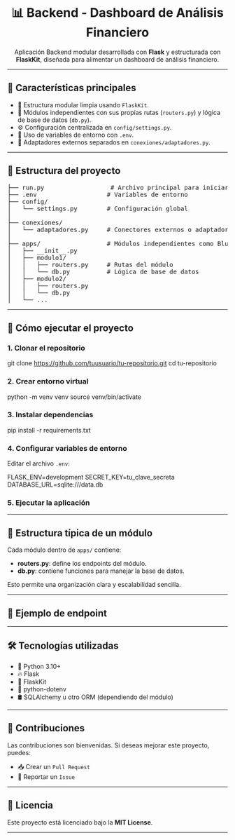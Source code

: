 <h1 align="center">📊 Backend - Dashboard de Análisis Financiero</h1>

<p align="center">
  Aplicación Backend modular desarrollada con <b>Flask</b> y estructurada con <b>FlaskKit</b>, diseñada para alimentar un dashboard de análisis financiero.
</p>

<hr/>

<h2>🚀 Características principales</h2>

<ul>
  <li>🔁 Estructura modular limpia usando <code>FlaskKit</code>.</li>
  <li>🧩 Módulos independientes con sus propias rutas (<code>routers.py</code>) y lógica de base de datos (<code>db.py</code>).</li>
  <li>⚙️ Configuración centralizada en <code>config/settings.py</code>.</li>
  <li>🔐 Uso de variables de entorno con <code>.env</code>.</li>
  <li>🔌 Adaptadores externos separados en <code>conexiones/adaptadores.py</code>.</li>
</ul>

<hr/>

<h2>📁 Estructura del proyecto</h2>

<pre>
├── run.py                  # Archivo principal para iniciar la app
├── .env                   # Variables de entorno
├── config/
│   └── settings.py        # Configuración global
│
├── conexiones/
│   └── adaptadores.py     # Conectores externos o adaptadores
│
├── apps/                  # Módulos independientes como Blueprints
│   ├── __init__.py
│   ├── modulo1/
│   │   ├── routers.py     # Rutas del módulo
│   │   └── db.py          # Lógica de base de datos
│   ├── modulo2/
│   │   ├── routers.py
│   │   └── db.py
│   └── ...
</pre>

<hr/>

<h2>🧪 Cómo ejecutar el proyecto</h2>

<h3>1. Clonar el repositorio</h3>


git clone https://github.com/tuusuario/tu-repositorio.git
cd tu-repositorio

<h3>2. Crear entorno virtual</h3>
python -m venv venv
source venv/bin/activate

<h3>3. Instalar dependencias</h3>
pip install -r requirements.txt

<h3>4. Configurar variables de entorno</h3>
Editar el archivo <code>.env</code>:

FLASK_ENV=development
SECRET_KEY=tu_clave_secreta
DATABASE_URL=sqlite:///data.db


<h3>5. Ejecutar la aplicación</h3>

<hr/> <h2>🧱 Estructura típica de un módulo</h2>
Cada módulo dentro de <code>apps/</code> contiene:

<ul> <li><b>routers.py</b>: define los endpoints del módulo.</li> <li><b>db.py</b>: contiene funciones para manejar la base de datos.</li> </ul>
Esto permite una organización clara y escalabilidad sencilla.

<hr/> <h2>📂 Ejemplo de endpoint</h2>

<hr/> <h2>🛠️ Tecnologías utilizadas</h2> <ul> <li>🐍 Python 3.10+</li> <li>🔥 Flask</li> <li>🧰 FlaskKit</li> <li>🔐 python-dotenv</li> <li>🛢️ SQLAlchemy u otro ORM (dependiendo del módulo)</li> </ul> <hr/> <h2>🤝 Contribuciones</h2> <p>Las contribuciones son bienvenidas. Si deseas mejorar este proyecto, puedes:</p> <ul> <li>📥 Crear un <code>Pull Request</code></li> <li>🐞 Reportar un <code>Issue</code></li> </ul> <hr/> <h2>📄 Licencia</h2> <p>Este proyecto está licenciado bajo la <b>MIT License</b>.</p> <hr/> <h2>


